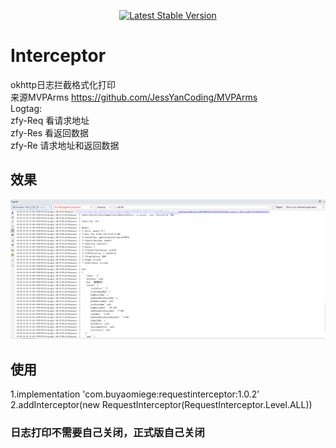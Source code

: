 <p align="center">
    <a href="https://bintray.com/beta/#/buyaomiege/RequestInterceptor/RequestInterceptor">
    <img src="https://img.shields.io/badge/Jcenter-v1.0.2-brightgreen.svg?style=flat-square" alt="Latest Stable Version">
</a>
</p>

# Interceptor
okhttp日志拦截格式化打印  
来源MVPArms  https://github.com/JessYanCoding/MVPArms  
Logtag:  
zfy-Req 看请求地址  
zfy-Res 看返回数据  
zfy-Re  请求地址和返回数据  
## 效果
![Image text](./art/效果.png)
## 使用
1.implementation 'com.buyaomiege:requestinterceptor:1.0.2'  
2.addInterceptor(new RequestInterceptor(RequestInterceptor.Level.ALL))

### 日志打印不需要自己关闭，正式版自己关闭
